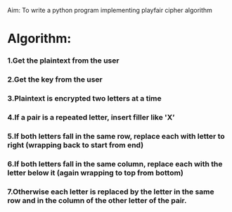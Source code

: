 Aim:
 	To write a python program implementing playfair cipher algorithm

# Algorithm:

### 1.Get the plaintext from the user
### 2.Get the key from the user
### 3.Plaintext is encrypted two letters at a time
### 4.If a pair is a repeated letter, insert filler like 'X’
### 5.If both letters fall in the same row, replace each with letter to right (wrapping back to start from end)
### 6.If both letters fall in the same column, replace each with the letter below it (again wrapping to top from bottom)
### 7.Otherwise each letter is replaced by the letter in the same row and in the column of the other letter of the pair.


  

